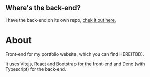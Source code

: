 ## Where's the back-end?
I have the back-end on its own repo, [chek it out here.](https://github.com/dmo575/portfolio-backend)

# About

Front-end for my portfolio website, which you can find HERE(TBD).

It uses Vitejs, React and Bootstrap for the front-end and Deno (with Typescript) for the back-end.